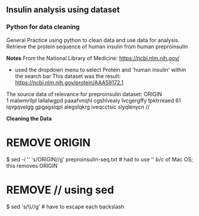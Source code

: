## Insulin analysis using dataset
### Python for data cleaning

General
Practice using python to clean data and use data for analysis.
Retrieve the protein sequence of human insulin from human preproinsulin

**Notes**
From the National Library of Medicine: https://ncbi.nlm.nih.gov/
- used the dropdown menu to select Protein and 'human insulin' within the search bar
This dataset was the result: https://ncbi.nlm.nih.gov/protein/AAA59172.1

The source data of relevance for preproinsulin dataset:
ORIGIN      
        1 malwmrllpl lallalwgpd paaafvnqhl cgshlvealy lvcgergffy tpktrreaed
       61 lqvgqvelgg gpgagslqpl alegslqkrg iveqcctsic slyqlenycn
//

**Cleaning the Data**
# REMOVE ORIGIN
$ sed -i '' 's/ORIGIN//g' preproinsulin-seq.txt # had to use '' b/c of Mac OS; this removes ORIGIN

# REMOVE // using sed
$ sed 's/\\\\//g' # have to escape each backslash